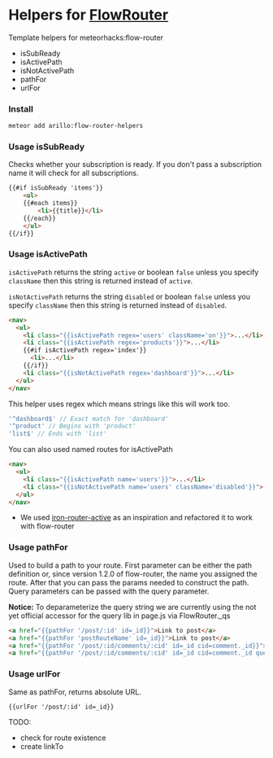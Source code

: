 # Helpers for [FlowRouter](https://github.com/meteorhacks/flow-router/)

Template helpers for meteorhacks:flow-router

- isSubReady
- isActivePath
- isNotActivePath
- pathFor
- urlFor

### Install
```sh
meteor add arillo:flow-router-helpers
```

### Usage isSubReady

Checks whether your subscription is ready. If you don't pass a subscription name it will check for all subscriptions.

```html
{{#if isSubReady 'items'}}
	<ul>
	{{#each items}}
		<li>{{title}}</li>
	{{/each}}
	</ul>
{{/if}}
```

### Usage isActivePath

`isActivePath` returns the string `active` or boolean `false` unless you specify `className` then this string is returned instead of `active`.

`isNotActivePath` returns the string `disabled` or boolean `false` unless you specify `className` then this string is returned instead of `disabled`.

```html
<nav>
  <ul>
    <li class="{{isActivePath regex='users' className='on'}}">...</li>
    <li class="{{isActivePath regex='products'}}">...</li>
    {{#if isActivePath regex='index'}}
      <li>...</li>
    {{/if}}
    <li class="{{isNotActivePath regex='dashboard'}}">...</li>
  </ul>
</nav>
```

This helper uses regex which means strings like this will work too.

```js
'^dashboard$' // Exact match for 'dashboard'
'^product' // Begins with 'product'
'list$' // Ends with 'list'
```

You can also used named routes for isActivePath

```html
<nav>
  <ul>
    <li class="{{isActivePath name='users'}}">...</li>
    <li class="{{isNotActivePath name='users' className='disabled'}}">...</li>
  </ul>
</nav>
```

* We used [iron-router-active](https://github.com/zimme/meteor-iron-router-active/)
as an inspiration and refactored it to work with flow-router


### Usage pathFor

Used to build a path to your route. First parameter can be either the path definition or, since version 1.2.0 of flow-router, the name you assigned the route. After that you can pass the params needed to construct the path. Query parameters can be passed with the query parameter.

__Notice:__ To deparameterize the query string we are currently using the not yet official accessor for the query lib in page.js via FlowRouter._qs

```html
<a href="{{pathFor '/post/:id' id=_id}}">Link to post</a>
<a href="{{pathFor 'postRouteName' id=_id}}">Link to post</a>
<a href="{{pathFor '/post/:id/comments/:cid' id=_id cid=comment._id}}">Link to comment in post</a>
<a href="{{pathFor '/post/:id/comments/:cid' id=_id cid=comment._id query='back=yes&more=true'}}">Link to comment in post with query params</a>
```

### Usage urlFor

Same as pathFor, returns absolute URL.

```
{{urlFor '/post/:id' id=_id}}
```

TODO: 
- check for route existence
- create linkTo